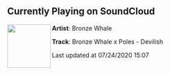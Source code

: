 ## Currently Playing on SoundCloud

[<img align="left" width="100" src="https://i1.sndcdn.com/artworks-DNW2stJBE04shrJC-vRiYSw-t50x50.jpg">](https://soundcloud.com/thebronzewhale/devilish)

**Artist**: Bronze Whale 

**Track**: Bronze Whale x Poles - Devilish

Last updated at 07/24/2020 15:07
